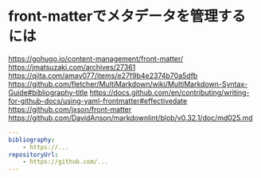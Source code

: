 # front-matterでメタデータを管理するには

https://gohugo.io/content-management/front-matter/
https://jmatsuzaki.com/archives/27361
https://qiita.com/amay077/items/e27f9b4e2374b70a5dfb
https://github.com/fletcher/MultiMarkdown/wiki/MultiMarkdown-Syntax-Guide#bibliography-title
https://docs.github.com/en/contributing/writing-for-github-docs/using-yaml-frontmatter#effectivedate
https://github.com/jxson/front-matter
https://github.com/DavidAnson/markdownlint/blob/v0.32.1/doc/md025.md

```yaml
---
bibliography: 
    - https://...
repositoryUrl:
    - https://github.com/...
---
```
